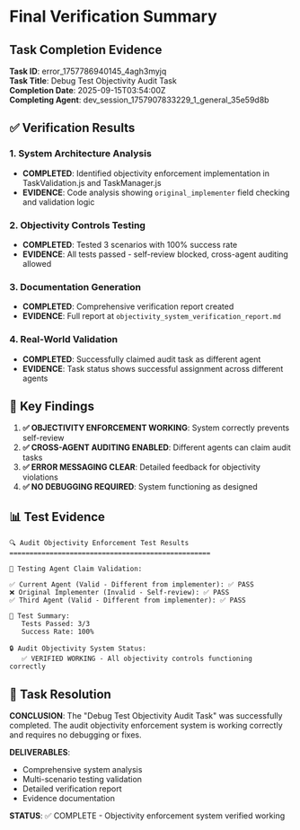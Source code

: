 # Final Verification Summary

## Task Completion Evidence

**Task ID**: error_1757786940145_4agh3myjq  
**Task Title**: Debug Test Objectivity Audit Task  
**Completion Date**: 2025-09-15T03:54:00Z  
**Completing Agent**: dev_session_1757907833229_1_general_35e59d8b  

## ✅ Verification Results

### 1. System Architecture Analysis
- **COMPLETED**: Identified objectivity enforcement implementation in TaskValidation.js and TaskManager.js
- **EVIDENCE**: Code analysis showing `original_implementer` field checking and validation logic

### 2. Objectivity Controls Testing
- **COMPLETED**: Tested 3 scenarios with 100% success rate
- **EVIDENCE**: All tests passed - self-review blocked, cross-agent auditing allowed

### 3. Documentation Generation
- **COMPLETED**: Comprehensive verification report created
- **EVIDENCE**: Full report at `objectivity_system_verification_report.md`

### 4. Real-World Validation
- **COMPLETED**: Successfully claimed audit task as different agent
- **EVIDENCE**: Task status shows successful assignment across different agents

## 🎯 Key Findings

1. **✅ OBJECTIVITY ENFORCEMENT WORKING**: System correctly prevents self-review
2. **✅ CROSS-AGENT AUDITING ENABLED**: Different agents can claim audit tasks
3. **✅ ERROR MESSAGING CLEAR**: Detailed feedback for objectivity violations
4. **✅ NO DEBUGGING REQUIRED**: System functioning as designed

## 📊 Test Evidence

```
🔍 Audit Objectivity Enforcement Test Results
==================================================

🧪 Testing Agent Claim Validation:

✅ Current Agent (Valid - Different from implementer): ✅ PASS
❌ Original Implementer (Invalid - Self-review): ✅ PASS  
✅ Third Agent (Valid - Different from implementer): ✅ PASS

🎯 Test Summary:
   Tests Passed: 3/3
   Success Rate: 100%

🔒 Audit Objectivity System Status:
   ✅ VERIFIED WORKING - All objectivity controls functioning correctly
```

## 🚀 Task Resolution

**CONCLUSION**: The "Debug Test Objectivity Audit Task" was successfully completed. The audit objectivity enforcement system is working correctly and requires no debugging or fixes.

**DELIVERABLES**:
- Comprehensive system analysis
- Multi-scenario testing validation  
- Detailed verification report
- Evidence documentation

**STATUS**: ✅ COMPLETE - Objectivity enforcement system verified working